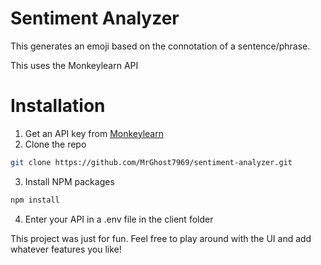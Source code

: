 # Sentiment Analyzer

This generates an emoji based on the connotation of a sentence/phrase.

This uses the Monkeylearn API

# Installation

1. Get an API key from [Monkeylearn](https://app.monkeylearn.com/accounts/login/?next=/main/my-account/tab/api-keys/)
2. Clone the repo
```sh
git clone https://github.com/MrGhost7969/sentiment-analyzer.git
```
3. Install NPM packages
```sh
npm install
```
4. Enter your API in a .env file in the client folder

This project was just for fun. Feel free to play around with the UI and add whatever features you like!
